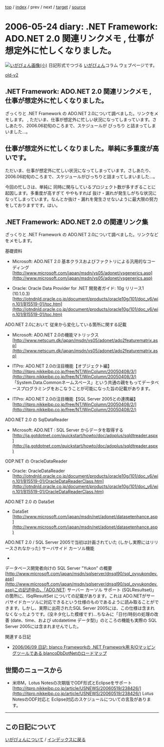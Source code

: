 [top](https://igapyon.github.io/diary/) 
 / [index](https://igapyon.github.io/diary/2006/index.html) 
 / prev 
 / next 
 / [target](https://igapyon.github.io/diary/2006/ig060524.html) 
 / [source](https://github.com/igapyon/diary/blob/gh-pages/2006/ig060524.html.src.md) 

2006-05-24 diary: .NET Framework: ADO.NET 2.0 関連リンクメモ , 仕事が想定外に忙しくなりました。
=====================================================================================================
[![いがぴょん画像(小)](https://igapyon.github.io/diary/images/iga200306s.jpg "いがぴょん")](https://igapyon.github.io/diary/memo/memoigapyon.html) 日記形式でつづる [いがぴょん](https://igapyon.github.io/diary/memo/memoigapyon.html)コラム ウェブページです。

[old-v2](ig060524-orig.html)

## .NET Framework: ADO.NET 2.0 関連リンクメモ , 仕事が想定外に忙しくなりました。

ざっくりと .NET Framework の ADO.NET 2.0について調べました。リンクをメモします。 , ただいま、仕事が想定外に忙しい状況になってしまっています。さしあたり、2006.06初旬のころまで、スケジュールが びっちり と詰まってしまいました…。


## 仕事が想定外に忙しくなりました。単純に多重度が高いです。

ただいま、仕事が想定外に忙しい状況になってしまっています。さしあたり、2006.06初旬のころまで、スケジュールがびっちりと詰まってしまいました…。

今回の忙しさは、単純に 同時に関与しているプロジェクト数が多すぎることに起因します。多重度が高すぎて ややもすれば 抜け・漏れが発生しがちな状況になってしまっています。なんとか抜け・漏れを発生させないように最大限の努力をしておりますです。はい。

## .NET Framework: ADO.NET 2.0 の関連リンク集

ざっくりと .NET Framework の ADO.NET 2.0について調べました。リンクなどをメモします。

基礎資料


* Microsoft: ADO.NET 2.0 基本クラスおよびファクトリによる汎用的なコーディング
  [http://www.microsoft.com/japan/msdn/vs05/adonet/vsgenerics.asp](http://www.microsoft.com/japan/msdn/vs05/adonet/vsgenerics.asp)
  
* Oracle: Oracle Data Provider for .NET 開発者ガイド: 10g リリース1 (10.1.0.3)
  [http://otndnld.oracle.co.jp/document/products/oracle10g/101/doc_v6/win.101/B15519-01/toc.htm](http://otndnld.oracle.co.jp/document/products/oracle10g/101/doc_v6/win.101/B15519-01/toc.htm)

ADO.NET 2.0において 従来から変化している箇所に関する記載


* Microsoft: ADO.NET 2.0の機能マトリックス
  [http://www.netscum.dk/japan/msdn/vs05/adonet/ado2featurematrix.asp](http://www.netscum.dk/japan/msdn/vs05/adonet/ado2featurematrix.asp)
  
* ITPro: ADO.NET 2.0の注目機能【オブジェクト編】
  [http://itpro.nikkeibp.co.jp/free/NT/WinColumn/20050408/3/](http://itpro.nikkeibp.co.jp/free/NT/WinColumn/20050408/3/)
  「System.Data.Commonネームスペース」という共通の親をもってデータベースプログラミングをおこなうことが可能になった旨の記載があります。
  
* ITPro: ADO.NET 2.0の注目機能【SQL Server 2005との連携編】
  [http://itpro.nikkeibp.co.jp/free/NT/WinColumn/20050408/2/](http://itpro.nikkeibp.co.jp/free/NT/WinColumn/20050408/2/)

ADO.NET 2.0 の SqlDataReader


* Microsoft: ADO.NET : SQL Server からデータを取得する
  [http://ja.gotdotnet.com/quickstart/howto/doc/adoplus/sqldtreader.aspx](http://ja.gotdotnet.com/quickstart/howto/doc/adoplus/sqldtreader.aspx)

ODP.NET の OracleDataReader


* Oracle: OracleDataReader
  [http://otndnld.oracle.co.jp/document/products/oracle10g/101/doc_v6/win.101/B15519-01/OracleDataReaderClass.htm](http://otndnld.oracle.co.jp/document/products/oracle10g/101/doc_v6/win.101/B15519-01/OracleDataReaderClass.htm)

ADO.NET 2.0 の DataSet


* DataSet
  [http://www.microsoft.com/japan/msdn/net/adonet/datasetenhance.asp](http://www.microsoft.com/japan/msdn/net/adonet/datasetenhance.asp)

ADO.NET 2.0 / SQL Server 2005で当初は計画されていた (しかし実際にはリリースされなかった) サーバサイド カーソル機能


* 
  
データベース開発者向けの SQL Server "Yukon" の概要
  [http://www.microsoft.com/japan/msdn/sqlserver/dnsql90/sql_ovyukondev.asp](http://www.microsoft.com/japan/msdn/sqlserver/dnsql90/sql_ovyukondev.asp)この記述中の、「ADO.NET: サーバー カーソル サポート (SQLResultset)」の箇所に、ISqlResultSet についての記載があります。これは
ADO.NETがサーバサイドカーソルに対応できるという仕様のものであるように読み取ることができます。しかし、実際に出荷されたSQL Server
2005には、この仕様は含まれなくなったようです。(没ネタ化した模様です)…ちなみに「日付/時刻の処理の改善 (date、time、および utcdatetime データ型)」のところの機能も実際の SQL Server
2005には含まれませんでした。

関連する日記


* [2006/06/09 日記: blanco Frameworkの .NET Framework用 R/Oマッピングツールである blancoDbDotNetのロードマップ](ig060609.html)

## 世間のニュースから


* 米IBM，Lotus Notesの次期版でODF形式とEclipseをサポート 
  [http://itpro.nikkeibp.co.jp/article/USNEWS/20060519/238426/](http://itpro.nikkeibp.co.jp/article/USNEWS/20060519/238426/)
  Lotus NotesのODF対応と Eclipse対応のスケジュールについての言及があります。


----------------------------------------------------------------------------------------------------

## この日記について
[いがぴょんについて](https://igapyon.github.io/diary/memo/memoigapyon.html) / [インデックスに戻る](https://igapyon.github.io/diary/idxall.html)
